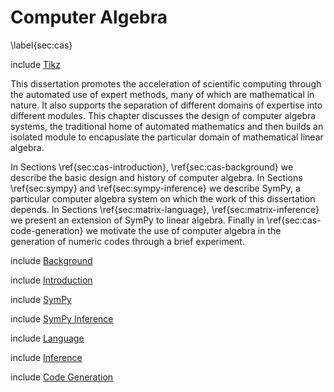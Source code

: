 Computer Algebra
================

\label{sec:cas}

include [Tikz](tikz_math.md)

This dissertation promotes the acceleration of scientific computing through the automated use of expert methods, many of which are mathematical in nature.  It also supports the separation of different domains of expertise into different modules.  This chapter discusses the design of computer algebra systems, the traditional home of automated mathematics and then builds an isolated module to encapuslate the particular domain of mathematical linear algebra.

In Sections \ref{sec:cas-introduction}, \ref{sec:cas-background} we describe the basic design and history of computer algebra.  In Sections \ref{sec:sympy} and \ref{sec:sympy-inference} we describe SymPy, a particular computer algebra system on which the work of this dissertation depends.  In Sections \ref{sec:matrix-language}, \ref{sec:matrix-inference} we present an extension of SymPy to linear algebra.  Finally in \ref{sec:cas-code-generation} we motivate the use of computer algebra in the generation of numeric codes through a brief experiment.

include [Background](cas-background.md)

include [Introduction](cas-introduction.md)

include [SymPy](sympy.md)

include [SymPy Inference](sympy-inference.md)

include [Language](matrix-language.md)

include [Inference](matrix-inference.md)

include [Code Generation](cas-code-generation.md)
